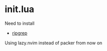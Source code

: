 # init.lua

Need to install 
* [ripgrep](https://github.com/BurntSushi/ripgrep)

Using lazy.nvim instead of packer from now on
